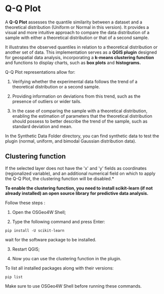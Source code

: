 # Q-Q Plot
A **Q-Q Plot** assesses the quantile similarity between a dataset and a theoretical distribution (Uniform or Normal in this version). It provides a visual and more intuitive approach to compare the data distribution of a sample with either a theoretical distribution or that of a second sample.

It illustrates the observed quantiles in relation to a theoretical distribution or another set of data. This implementation serves as a **QGIS plugin** designed for geospatial data analysis, incorporating a **k-means clustering function** and functions to display charts, such as **box plots** and **histograms.**

Q-Q Plot representations allow for:

1. Verifying whether the experimental data follows the trend of a theoretical distribution or a second sample.

2. Providing information on deviations from this trend, such as the presence of outliers or wider tails.

3. In the case of comparing the sample with a theoretical distribution, enabling the estimation of parameters that the theoretical distribution should possess to better describe the trend of the sample, such as standard deviation and mean.


In the Synthetic Data Folder directory, you can find synthetic data to test the plugin (normal, uniform, and bimodal Gaussian distribution data).


## Clustering function

If the selected layer does not have the 'x' and 'y' fields as coordinates (regionalized variable), and an additional numerical field on which to apply the Q-Q Plot, the clustering function will be disabled.*

**To enable the clustering function, you need to install scikit-learn (if not already installed) an open source library for predictive data analysis.** 

Follow these steps :

1. Open the OSGeo4W Shell;

2. Type the following command and press Enter:

`pip install -U scikit-learn`

wait for the software package to be installed.

3. Restart QGIS;

4. Now you can use the clustering function in the plugin.

To list all installed packages along with their versions:

`pip list`

Make sure to use OSGeo4W Shell before running these commands.
   


